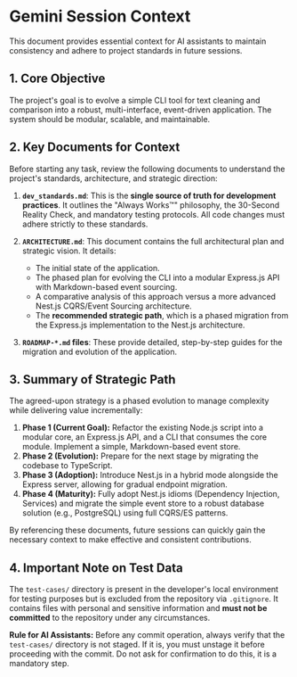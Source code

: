# Gemini Session Context

This document provides essential context for AI assistants to maintain consistency and adhere to project standards in future sessions.

## 1. Core Objective

The project's goal is to evolve a simple CLI tool for text cleaning and comparison into a robust, multi-interface, event-driven application. The system should be modular, scalable, and maintainable.

## 2. Key Documents for Context

Before starting any task, review the following documents to understand the project's standards, architecture, and strategic direction:

1.  **`dev_standards.md`**: This is the **single source of truth for development practices**. It outlines the "Always Works™" philosophy, the 30-Second Reality Check, and mandatory testing protocols. All code changes must adhere strictly to these standards.

2.  **`ARCHITECTURE.md`**: This document contains the full architectural plan and strategic vision. It details:
    *   The initial state of the application.
    *   The phased plan for evolving the CLI into a modular Express.js API with Markdown-based event sourcing.
    *   A comparative analysis of this approach versus a more advanced Nest.js CQRS/Event Sourcing architecture.
    *   The **recommended strategic path**, which is a phased migration from the Express.js implementation to the Nest.js architecture.

3.  **`ROADMAP-*.md` files**: These provide detailed, step-by-step guides for the migration and evolution of the application.

## 3. Summary of Strategic Path

The agreed-upon strategy is a phased evolution to manage complexity while delivering value incrementally:

1.  **Phase 1 (Current Goal):** Refactor the existing Node.js script into a modular core, an Express.js API, and a CLI that consumes the core module. Implement a simple, Markdown-based event store.
2.  **Phase 2 (Evolution):** Prepare for the next stage by migrating the codebase to TypeScript.
3.  **Phase 3 (Adoption):** Introduce Nest.js in a hybrid mode alongside the Express server, allowing for gradual endpoint migration.
4.  **Phase 4 (Maturity):** Fully adopt Nest.js idioms (Dependency Injection, Services) and migrate the simple event store to a robust database solution (e.g., PostgreSQL) using full CQRS/ES patterns.

By referencing these documents, future sessions can quickly gain the necessary context to make effective and consistent contributions.

## 4. Important Note on Test Data

The `test-cases/` directory is present in the developer's local environment for testing purposes but is excluded from the repository via `.gitignore`. It contains files with personal and sensitive information and **must not be committed** to the repository under any circumstances.

**Rule for AI Assistants:** Before any commit operation, always verify that the `test-cases/` directory is not staged. If it is, you must unstage it before proceeding with the commit. Do not ask for confirmation to do this, it is a mandatory step.